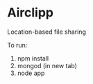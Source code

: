 Airclipp
========

Location-based file sharing

To run:

1) npm install
2) mongod (in new tab)
3) node app
